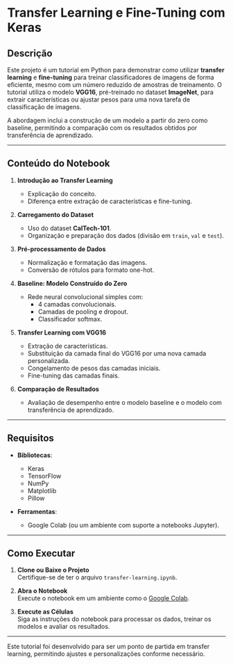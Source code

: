 # Transfer Learning e Fine-Tuning com Keras

## Descrição

Este projeto é um tutorial em Python para demonstrar como utilizar **transfer learning** e **fine-tuning** para treinar classificadores de imagens de forma eficiente, mesmo com um número reduzido de amostras de treinamento. O tutorial utiliza o modelo **VGG16**, pré-treinado no dataset **ImageNet**, para extrair características ou ajustar pesos para uma nova tarefa de classificação de imagens.

A abordagem inclui a construção de um modelo a partir do zero como baseline, permitindo a comparação com os resultados obtidos por transferência de aprendizado.

---

## Conteúdo do Notebook

1. **Introdução ao Transfer Learning**
   - Explicação do conceito.
   - Diferença entre extração de características e fine-tuning.

2. **Carregamento do Dataset**
   - Uso do dataset **CalTech-101**.
   - Organização e preparação dos dados (divisão em `train`, `val` e `test`).

3. **Pré-processamento de Dados**
   - Normalização e formatação das imagens.
   - Conversão de rótulos para formato one-hot.

4. **Baseline: Modelo Construído do Zero**
   - Rede neural convolucional simples com:
     - 4 camadas convolucionais.
     - Camadas de pooling e dropout.
     - Classificador softmax.

5. **Transfer Learning com VGG16**
   - Extração de características.
   - Substituição da camada final do VGG16 por uma nova camada personalizada.
   - Congelamento de pesos das camadas iniciais.
   - Fine-tuning das camadas finais.

6. **Comparação de Resultados**
   - Avaliação de desempenho entre o modelo baseline e o modelo com transferência de aprendizado.

---

## Requisitos

- **Bibliotecas**: 
  - Keras
  - TensorFlow
  - NumPy
  - Matplotlib
  - Pillow

- **Ferramentas**:
  - Google Colab (ou um ambiente com suporte a notebooks Jupyter).

---

## Como Executar

1. **Clone ou Baixe o Projeto**  
   Certifique-se de ter o arquivo `transfer-learning.ipynb`.

2. **Abra o Notebook**  
   Execute o notebook em um ambiente como o [Google Colab](https://colab.research.google.com/).

3. **Execute as Células**  
   Siga as instruções do notebook para processar os dados, treinar os modelos e avaliar os resultados.

---

Este tutorial foi desenvolvido para ser um ponto de partida em transfer learning, permitindo ajustes e personalizações conforme necessário.
